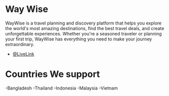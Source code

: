 # Way Wise

WayWise is a travel planning and discovery platform that helps you explore the world's most amazing destinations, find the best travel deals, and create unforgettable experiences. Whether you're a seasoned traveler or planning your first trip, WayWise has everything you need to make your journey extraordinary.

- [@LiveLink](https://a10-tourism-management.web.app/)

# Countries We support
-Bangladesh
-Thailand
-Indonesia
-Malaysia
-Vietnam



